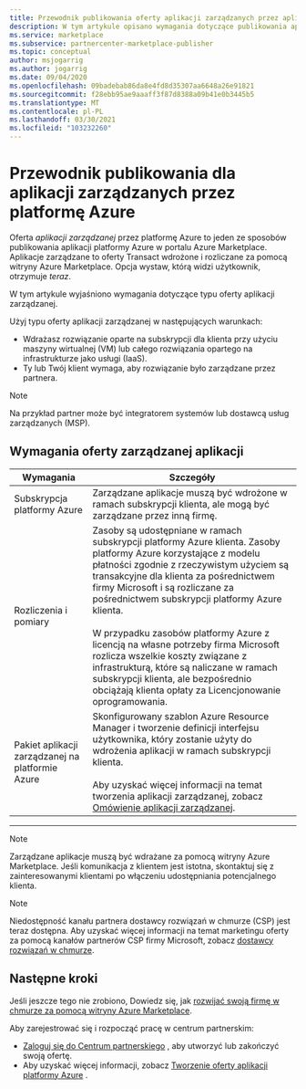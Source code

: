 ```yaml
---
title: Przewodnik publikowania oferty aplikacji zarządzanych przez aplikacje platformy Azure — Azure Marketplace
description: W tym artykule opisano wymagania dotyczące publikowania aplikacji zarządzanej w portalu Azure Marketplace.
ms.service: marketplace
ms.subservice: partnercenter-marketplace-publisher
ms.topic: conceptual
author: msjogarrig
ms.author: jogarrig
ms.date: 09/04/2020
ms.openlocfilehash: 09badebab86da8e4fd8d35307aa6648a26e91821
ms.sourcegitcommit: f28ebb95ae9aaaff3f87d8388a09b41e0b3445b5
ms.translationtype: MT
ms.contentlocale: pl-PL
ms.lasthandoff: 03/30/2021
ms.locfileid: "103232260"
---
```

# <a name="publishing-guide-for-azure-managed-applications"></a>Przewodnik publikowania dla aplikacji zarządzanych przez platformę Azure

Oferta *aplikacji zarządzanej* przez platformę Azure to jeden ze sposobów publikowania aplikacji platformy Azure w portalu Azure Marketplace. Aplikacje zarządzane to oferty Transact wdrożone i rozliczane za pomocą witryny Azure Marketplace. Opcja wystaw, którą widzi użytkownik, otrzymuje *teraz*.

W tym artykule wyjaśniono wymagania dotyczące typu oferty aplikacji zarządzanej.

Użyj typu oferty aplikacji zarządzanej w następujących warunkach:

- Wdrażasz rozwiązanie oparte na subskrypcji dla klienta przy użyciu maszyny wirtualnej (VM) lub całego rozwiązania opartego na infrastrukturze jako usługi (IaaS).
- Ty lub Twój klient wymaga, aby rozwiązanie było zarządzane przez partnera.

>[!NOTE]
>Na przykład partner może być integratorem systemów lub dostawcą usług zarządzanych (MSP).  

## <a name="managed-application-offer-requirements"></a>Wymagania oferty zarządzanej aplikacji

|Wymagania |Szczegóły  |
|---------|---------|
|Subskrypcja platformy Azure | Zarządzane aplikacje muszą być wdrożone w ramach subskrypcji klienta, ale mogą być zarządzane przez inną firmę. |
|Rozliczenia i pomiary    |  Zasoby są udostępniane w ramach subskrypcji platformy Azure klienta. Zasoby platformy Azure korzystające z modelu płatności zgodnie z rzeczywistym użyciem są transakcyjne dla klienta za pośrednictwem firmy Microsoft i są rozliczane za pośrednictwem subskrypcji platformy Azure klienta. <br><br> W przypadku zasobów platformy Azure z licencją na własne potrzeby firma Microsoft rozlicza wszelkie koszty związane z infrastrukturą, które są naliczane w ramach subskrypcji klienta, ale bezpośrednio obciążają klienta opłaty za Licencjonowanie oprogramowania.        |
|Pakiet aplikacji zarządzanej na platformie Azure    |   Skonfigurowany szablon Azure Resource Manager i tworzenie definicji interfejsu użytkownika, który zostanie użyty do wdrożenia aplikacji w ramach subskrypcji klienta.<br><br>Aby uzyskać więcej informacji na temat tworzenia aplikacji zarządzanej, zobacz [Omówienie aplikacji zarządzanej](../azure-resource-manager/managed-applications/publish-service-catalog-app.md).|

---

> [!NOTE]
> Zarządzane aplikacje muszą być wdrażane za pomocą witryny Azure Marketplace. Jeśli komunikacja z klientem jest istotna, skontaktuj się z zainteresowanymi klientami po włączeniu udostępniania potencjalnego klienta.  

> [!Note]
> Niedostępność kanału partnera dostawcy rozwiązań w chmurze (CSP) jest teraz dostępna. Aby uzyskać więcej informacji na temat marketingu oferty za pomocą kanałów partnerów CSP firmy Microsoft, zobacz [dostawcy rozwiązań w chmurze](./cloud-solution-providers.md).

## <a name="next-steps"></a>Następne kroki

Jeśli jeszcze tego nie zrobiono, Dowiedz się, jak [rozwijać swoją firmę w chmurze za pomocą witryny Azure Marketplace](https://azuremarketplace.microsoft.com/sell).

Aby zarejestrować się i rozpocząć pracę w centrum partnerskim:

- [Zaloguj się do Centrum partnerskiego](https://partner.microsoft.com/dashboard/account/v3/enrollment/introduction/partnership) , aby utworzyć lub zakończyć swoją ofertę.
- Aby uzyskać więcej informacji, zobacz [Tworzenie oferty aplikacji platformy Azure](./create-new-azure-apps-offer.md) .
